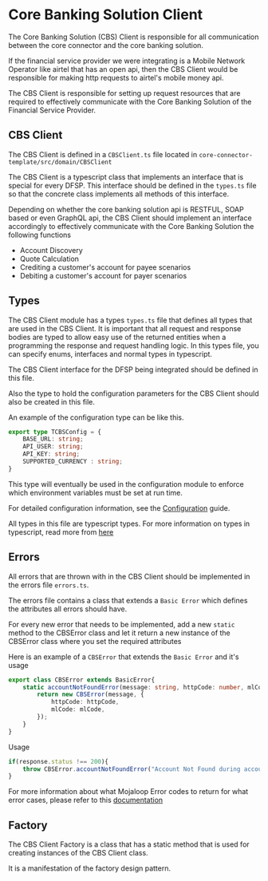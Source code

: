 # Core Banking Solution Client
The Core Banking Solution (CBS) Client is responsible for all communication between the core connector and the core banking solution.

If the financial service provider we were integrating is a Mobile Network Operator like airtel that has an open api, then the CBS Client would be responsible for making http requests to airtel's mobile money api.

The CBS Client is responsible for setting up request resources that are required to effectively communicate with the Core Banking Solution of the Financial Service Provider.

## CBS Client
The CBS Client is defined in a `CBSClient.ts` file located in `core-connector-template/src/domain/CBSClient`

The CBS Client is a typescript class that implements an interface that is special for every DFSP. This interface should be defined in the `types.ts` file so that the concrete class implements all methods of this interface.

Depending on whether the core banking solution api is RESTFUL, SOAP based or even GraphQL api, the CBS Client should implement an interface accordingly to effectively communicate with the Core Banking Solution the following functions
- Account Discovery
- Quote Calculation
- Crediting a customer's account for payee scenarios 
- Debiting a customer's account for payer scenarios

## Types
The CBS Client module has a types `types.ts` file that defines all types that are used in the CBS Client. It is important that all request and response bodies are typed to allow easy use of the returned entities when a programming the response and request handling logic. In this types file, you can specify enums, interfaces and normal types in typescript.

The CBS Client interface for the DFSP being integrated should be defined in this file.

Also the type to hold the configuration parameters for the CBS Client should also be created in this file.

An example of the configuration type can be like this.

```typescript
export type TCBSConfig = {
    BASE_URL: string;
    API_USER: string;
    API_KEY: string;
    SUPPORTED_CURRENCY : string;
}
```

This type will eventually be used in the configuration module to enforce which environment variables must be set at run time. 

For detailed configuration information, see the [Configuration](./Configuration.md) guide.

All types in this file are typescript types. For more information on types in typescript, read more from [here](https://www.typescriptlang.org/docs/handbook/basic-types.html)
## Errors
All errors that are thrown with in the CBS Client should be implemented in the errors file `errors.ts`. 

The errors file contains a class that extends a `Basic Error` which defines the attributes all errors should have.

For every new error that needs to be implemented, add a new `static` method to the CBSError class and let it return a new instance of the CBSError class where you set the required attributes

Here is an example of a `CBSError` that extends the `Basic Error` and it's usage


```typescript
export class CBSError extends BasicError{
    static accountNotFoundError(message: string, httpCode: number, mlCode: string) {
        return new CBSError(message, {
            httpCode: httpCode,
            mlCode: mlCode,
        });
    }
}
```

Usage

```typescript
if(response.status !== 200){
    throw CBSError.accountNotFoundError("Account Not Found during account lookup",404,"3200")
}
```

For more information about what Mojaloop Error codes to return for what error cases, please refer to this [documentation](https://docs.mojaloop.io/api/fspiop/logical-data-model.html#error-codes)

## Factory
The CBS Client Factory is a class that has a static method that is used for creating instances of the CBS Client class.

It is a manifestation of the factory design pattern.
